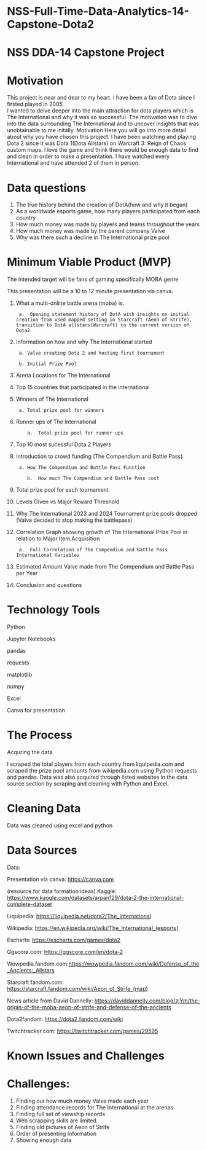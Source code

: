 # NSS-Full-Time-Data-Analytics-14-Capstone-Dota2

# NSS DDA-14 Capstone Project

# Motivation

This project is near and dear to my heart.  I have been a fan of Dota since I firsted played in 2005.  
I wanted to delve deeper into the main attraction for dota players which is The International and why it was so successful.
The motivation was to dive into the data surrounding The International and to uncover
insights that was unobtainable to me initally. Motivation
Here you will go into more detail about why you have chosen this project.
I have been watching and playing Dota 2 since it was Dota 1(Dota Allstars) on Warcraft 3: Reign of Chaos custom maps.
I love the game and think there would be enough data to find and clean in order to make a presentation.
I have watched every International and have attended 2 of them in person.  

# Data questions

1. The true history behind the creation of DotA(how and why it began) 
2. As a worldwide esports game, how many players participated from each country 
3. How much money was made by players and teams throughout the years 
4. How much money was made by the parent company Valve 
5. Why was there such a decline in The International prize pool

# Minimum Viable Product (MVP)

The intended target will be fans of gaming specifically MOBA genre

This presentation will be a 10 to 12 minute presentation via canva.

1.	What a multi-online battle arena (moba) is.

         a.  Opening statement history of DotA with insights on initial creation from used mapped setting in Starcraft (Aeon of Strife), transition to DotA allstars(Warcraft) to the current version of Dota2

2.	Information on how and why The International started

         a.	Valve creating Dota 2 and hosting first tournament

         b.	Initial Prize Pool

3.  Arena Locations for The International

4.	Top 15 countries that participated in the international

5.	Winners of The International

         a.	Total prize pool for winners

6.  Runner ups of The International

            a.  Total prize pool for runner ups

7. Top 10 most sucessful Dota 2 Players

8.	Introduction to crowd funding (The Compendium and Battle Pass)

         a.	How The Compendium and Battle Pass Function

            b.  How much The Compendium and Battle Pass cost

9.	Total prize pool for each tournament

10. Levels Given vs Major Reward Threshold

11. Why The International 2023 and 2024 Tournament prize pools dropped (Valve decided to stop making the battlepass)

12. Correlation Graph showing growth of The International Prize Pool in relation to Major Item Acquisition

         a.  Full Correlation of The Compendium and Battle Pass International Variables

13.	Estimated Amount Valve made from The Compendium and Battle Pass per Year 

14. Conclusion and questions

# Technology Tools

Python

Jupyter Notebooks

pandas

requests

matplotlib

numpy

Excel

Canva for presentation

# The Process

Acquring the data

I scraped the total players from each country from liquipedia.com and scraped the prize pool amounts
from wikipedia.com using Python requests and pandas.
Data was also acquired through listed websites in the data source section by scraping and cleaning with Python and Excel.

# Cleaning Data

Data was cleaned using excel and python

# Data Sources

Data:

Presentation via canva: https://canva.com

(resource for data formation ideas) Kaggle: https://www.kaggle.com/datasets/arpan129/dota-2-the-international-complete-dataset

Liquipedia: https://liquipedia.net/dota2/The_International

Wikipedia: https://en.wikipedia.org/wiki/The_International_(esports)

Escharts: https://escharts.com/games/dota2

Ggscore.com: https://ggscore.com/en/dota-2

Wowpedia.fandom.com:https://wowpedia.fandom.com/wiki/Defense_of_the_Ancients:_Allstars

Starcraft.fandom.com: https://starcraft.fandom.com/wiki/Aeon_of_Strife_(map)

News article from David Dannelly: https://daviddannelly.com/blog/zjYm/the-origin-of-the-moba-aeon-of-strife-and-defense-of-the-ancients

Dota2fandom: https://dota2.fandom.com/wiki

Twitchtracker.com: https://twitchtracker.com/games/29595

# Known Issues and Challenges

# Challenges:

1. Finding out how much money Valve made each year
2. Finding attendance records for The International at the arenas
3. Finding full set of viewship records
4. Web scrapping skills are limited
5. Finding old pictures of Aeon of Strife
6. Order of presenting Information
7. Showing enough data         
